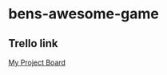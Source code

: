 # bens-awesome-game



## Trello link
[My Project Board](https://trello.com/invite/b/Ff6L6diA/788f257449d80104864e66db20ff61c7/bens-awesome-game)